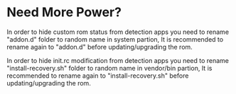 # Need More Power?

In order to hide custom rom status from detection apps you need to rename "addon.d" folder to random name in system partion, It is recommended to rename again to "addon.d" before updating/upgrading the rom.

In order to hide init.rc modification from detection apps you need to rename "install-recovery.sh" folder to random name in vendor/bin partion, It is recommended to rename again to "install-recovery.sh" before updating/upgrading the rom.
